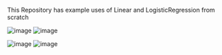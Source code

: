 This Repository has example uses of Linear and LogisticRegression from scratch

![image](https://github.com/user-attachments/assets/5cc0b874-ff97-4a13-b29e-e267baa5771d)
![image](https://github.com/user-attachments/assets/f8bbec00-e701-4d6d-a931-888077808507)

![image](https://github.com/user-attachments/assets/5a67aacb-8807-4c12-bf6c-90a60e3ad047)
![image](https://github.com/user-attachments/assets/351bb00a-8309-4a02-bf96-16c761b57f83)

